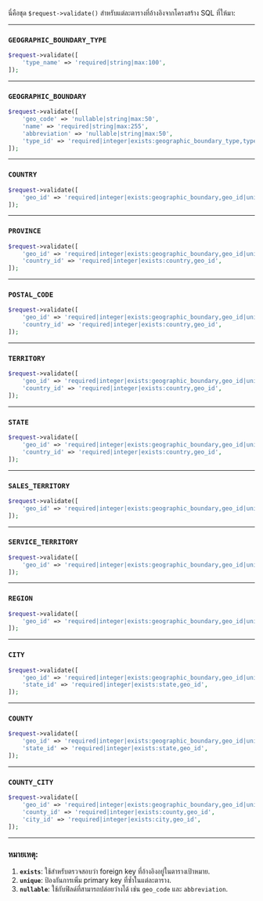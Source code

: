 นี่คือชุด `$request->validate()` สำหรับแต่ละตารางที่อ้างอิงจากโครงสร้าง SQL ที่ให้มา:

---

### **`GEOGRAPHIC_BOUNDARY_TYPE`**
```php
$request->validate([
    'type_name' => 'required|string|max:100',
]);
```

---

### **`GEOGRAPHIC_BOUNDARY`**
```php
$request->validate([
    'geo_code' => 'nullable|string|max:50',
    'name' => 'required|string|max:255',
    'abbreviation' => 'nullable|string|max:50',
    'type_id' => 'required|integer|exists:geographic_boundary_type,type_id',
]);
```

---

### **`COUNTRY`**
```php
$request->validate([
    'geo_id' => 'required|integer|exists:geographic_boundary,geo_id|unique:country,geo_id',
]);
```

---

### **`PROVINCE`**
```php
$request->validate([
    'geo_id' => 'required|integer|exists:geographic_boundary,geo_id|unique:province,geo_id',
    'country_id' => 'required|integer|exists:country,geo_id',
]);
```

---

### **`POSTAL_CODE`**
```php
$request->validate([
    'geo_id' => 'required|integer|exists:geographic_boundary,geo_id|unique:postal_code,geo_id',
    'country_id' => 'required|integer|exists:country,geo_id',
]);
```

---

### **`TERRITORY`**
```php
$request->validate([
    'geo_id' => 'required|integer|exists:geographic_boundary,geo_id|unique:territory,geo_id',
    'country_id' => 'required|integer|exists:country,geo_id',
]);
```

---

### **`STATE`**
```php
$request->validate([
    'geo_id' => 'required|integer|exists:geographic_boundary,geo_id|unique:state,geo_id',
    'country_id' => 'required|integer|exists:country,geo_id',
]);
```

---

### **`SALES_TERRITORY`**
```php
$request->validate([
    'geo_id' => 'required|integer|exists:geographic_boundary,geo_id|unique:sales_territory,geo_id',
]);
```

---

### **`SERVICE_TERRITORY`**
```php
$request->validate([
    'geo_id' => 'required|integer|exists:geographic_boundary,geo_id|unique:service_territory,geo_id',
]);
```

---

### **`REGION`**
```php
$request->validate([
    'geo_id' => 'required|integer|exists:geographic_boundary,geo_id|unique:region,geo_id',
]);
```

---

### **`CITY`**
```php
$request->validate([
    'geo_id' => 'required|integer|exists:geographic_boundary,geo_id|unique:city,geo_id',
    'state_id' => 'required|integer|exists:state,geo_id',
]);
```

---

### **`COUNTY`**
```php
$request->validate([
    'geo_id' => 'required|integer|exists:geographic_boundary,geo_id|unique:county,geo_id',
    'state_id' => 'required|integer|exists:state,geo_id',
]);
```

---

### **`COUNTY_CITY`**
```php
$request->validate([
    'geo_id' => 'required|integer|exists:geographic_boundary,geo_id|unique:county_city,geo_id',
    'county_id' => 'required|integer|exists:county,geo_id',
    'city_id' => 'required|integer|exists:city,geo_id',
]);
```

---

### หมายเหตุ:
1. **`exists`**: ใช้สำหรับตรวจสอบว่า foreign key ที่อ้างอิงอยู่ในตารางเป้าหมาย.
2. **`unique`**: ป้องกันการเพิ่ม primary key ที่ซ้ำในแต่ละตาราง.
3. **`nullable`**: ใช้กับฟิลด์ที่สามารถปล่อยว่างได้ เช่น `geo_code` และ `abbreviation`.